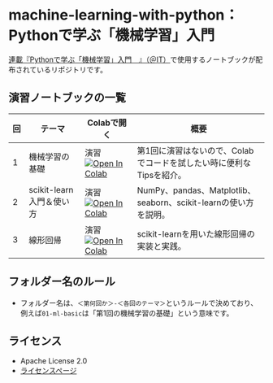 machine-learning-with-python： Pythonで学ぶ「機械学習」入門
===========================================================

[連載『Pythonで学ぶ「機械学習」入門　』（＠IT）](https://atmarkit.itmedia.co.jp/ait/subtop/features/di/machinelearning_index.html)で使用するノートブックが配布されているリポジトリです。

演習ノートブックの一覧
----------------------------------------

|回|テーマ|Colabで開く|概要|
|---|---|---|---|
|1|機械学習の基礎|演習[![Open In Colab](https://colab.research.google.com/assets/colab-badge.svg)](https://colab.research.google.com/github/isshiki/machine-learning-with-python/blob/main/01-ml-basic/01_ml_basic_practice.ipynb)|第1回に演習はないので、Colabでコードを試したい時に便利なTipsを紹介。|
|2|scikit-learn入門＆使い方|演習[![Open In Colab](https://colab.research.google.com/assets/colab-badge.svg)](https://colab.research.google.com/github/isshiki/machine-learning-with-python/blob/main/02-scikit-learn/02_scikit-learn_practice.ipynb)　|NumPy、pandas、Matplotlib、seaborn、scikit-learnの使い方を説明。|
|3|線形回帰|演習[![Open In Colab](https://colab.research.google.com/assets/colab-badge.svg)](https://colab.research.google.com/github/isshiki/machine-learning-with-python/blob/03-linear-regression/03_linear_regression.ipynb)　|scikit-learnを用いた線形回帰の実装と実践。|

フォルダー名のルール
----------------------------------------

- フォルダー名は、`＜第何回か＞-＜各回のテーマ＞`というルールで決めており、例えば`01-ml-basic`は「第1回の機械学習の基礎」という意味です。

ライセンス
----------------------------------------

- Apache License 2.0
- [ライセンスページ](https://github.com/isshiki/machine-learning-with-python/blob/main/LICENSE)
